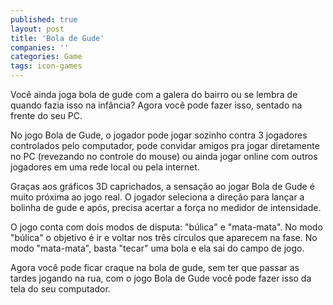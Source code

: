 ```yaml
---
published: true
layout: post
title: 'Bola de Gude'
companies: ''
categories: Game
tags: icon-games
---
```

Você ainda joga bola de gude com a galera do bairro ou se lembra de quando fazia isso na infância?
Agora você pode fazer isso, sentado na frente do seu PC.

No jogo Bola de Gude, o jogador pode jogar sozinho contra 3 jogadores controlados pelo computador, pode convidar amigos pra jogar diretamente no PC (revezando no controle do mouse) ou ainda jogar online com outros jogadores em uma rede local ou pela internet.

Graças aos gráficos 3D caprichados, a sensação ao jogar Bola de Gude é muito próxima ao jogo real. O jogador seleciona a direção para lançar a bolinha de gude e após, precisa acertar a força no medidor de intensidade.



O jogo conta com dois modos de disputa: "búlica" e "mata-mata". No modo "búlica" o objetivo é ir e voltar nos três círculos que aparecem na fase. No modo "mata-mata", basta "tecar" uma bola e ela sai do campo de jogo.

Agora você pode ficar craque na bola de gude, sem ter que passar as tardes jogando na rua, com o jogo Bola de Gude você pode fazer isso da tela do seu computador.